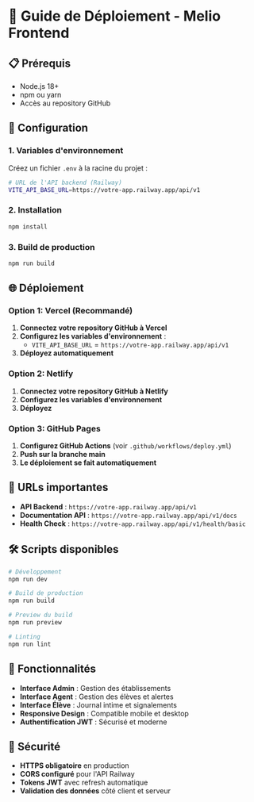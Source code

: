 # 🚀 Guide de Déploiement - Melio Frontend

## 📋 Prérequis

- Node.js 18+ 
- npm ou yarn
- Accès au repository GitHub

## 🔧 Configuration

### 1. Variables d'environnement

Créez un fichier `.env` à la racine du projet :

```bash
# URL de l'API backend (Railway)
VITE_API_BASE_URL=https://votre-app.railway.app/api/v1
```

### 2. Installation

```bash
npm install
```

### 3. Build de production

```bash
npm run build
```

## 🌐 Déploiement

### Option 1: Vercel (Recommandé)

1. **Connectez votre repository GitHub à Vercel**
2. **Configurez les variables d'environnement** :
   - `VITE_API_BASE_URL` = `https://votre-app.railway.app/api/v1`
3. **Déployez automatiquement**

### Option 2: Netlify

1. **Connectez votre repository GitHub à Netlify**
2. **Configurez les variables d'environnement**
3. **Déployez**

### Option 3: GitHub Pages

1. **Configurez GitHub Actions** (voir `.github/workflows/deploy.yml`)
2. **Push sur la branche main**
3. **Le déploiement se fait automatiquement**

## 🔗 URLs importantes

- **API Backend** : `https://votre-app.railway.app/api/v1`
- **Documentation API** : `https://votre-app.railway.app/api/v1/docs`
- **Health Check** : `https://votre-app.railway.app/api/v1/health/basic`

## 🛠️ Scripts disponibles

```bash
# Développement
npm run dev

# Build de production
npm run build

# Preview du build
npm run preview

# Linting
npm run lint
```

## 📱 Fonctionnalités

- **Interface Admin** : Gestion des établissements
- **Interface Agent** : Gestion des élèves et alertes
- **Interface Élève** : Journal intime et signalements
- **Responsive Design** : Compatible mobile et desktop
- **Authentification JWT** : Sécurisé et moderne

## 🔐 Sécurité

- **HTTPS obligatoire** en production
- **CORS configuré** pour l'API Railway
- **Tokens JWT** avec refresh automatique
- **Validation des données** côté client et serveur

